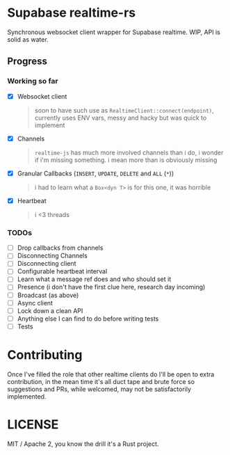 # Supabase realtime-rs

Synchronous websocket client wrapper for Supabase realtime. WIP, API is solid as water.

## Progress

### Working so far

 - [x] Websocket client
   > soon to have such use as `RealtimeClient::connect(endpoint)`, currently uses ENV vars, messy and hacky but was quick to implement 
 - [x] Channels
   >`realtime-js` has much more involved channels than i do, i wonder if i'm missing something. i mean more than is obviously missing
 - [x] Granular Callbacks (`INSERT`, `UPDATE`, `DELETE` and `ALL` (`*`))
   > i had to learn what a `Box<dyn T>` is for this one, it was horrible
 - [x] Heartbeat
   > i <3 threads

### TODOs

- [ ] Drop callbacks from channels
- [ ] Disconnecting Channels
- [ ] Disconnecting client
- [ ] Configurable heartbeat interval
- [ ] Learn what a message ref does and who should set it
- [ ] Presence (i don't have the first clue here, research day incoming)
- [ ] Broadcast (as above)
- [ ] Async client
- [ ] Lock down a clean API
- [ ] Anything else I can find to do before writing tests
- [ ] Tests

# Contributing

Once I've filled the role that other realtime clients do I'll be open to extra contribution, in the mean time it's all duct tape and brute force so suggestions and PRs, while welcomed, may not be satisfactorily implemented.

# LICENSE

MIT / Apache 2, you know the drill it's a Rust project.
